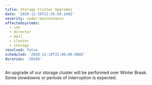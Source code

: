```yaml
---
title: Storage Cluster Upgrades
date: '2020-12-19T21:55:50.249Z'
severity: under-maintenance
affectedsystems:
  - ion
  - director
  - mail
  - cluster
  - storage
resolved: false
scheduled: '2020-12-18T21:00:00.000Z'
duration: '20160'
---
```

An upgrade of our storage cluster will be performed over Winter Break. Some slowdowns or periods of interruption is expected.

<!--- language code: en -->

